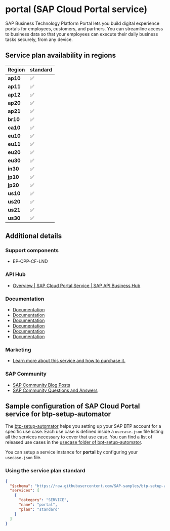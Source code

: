 # portal (SAP Cloud Portal service)

SAP Business Technology Platform Portal lets you build digital experience portals for employees, customers, and partners. You can streamline access to business data so that your employees can execute their daily business tasks securely, from any device.

## Service plan availability in regions

| Region | standard |
|--------|----------|
|  **ap10** | ✅ |
|  **ap11** | ✅ |
|  **ap12** | ✅ |
|  **ap20** | ✅ |
|  **ap21** | ✅ |
|  **br10** | ✅ |
|  **ca10** | ✅ |
|  **eu10** | ✅ |
|  **eu11** | ✅ |
|  **eu20** | ✅ |
|  **eu30** | ✅ |
|  **in30** | ✅ |
|  **jp10** | ✅ |
|  **jp20** | ✅ |
|  **us10** | ✅ |
|  **us20** | ✅ |
|  **us21** | ✅ |
|  **us30** | ✅ |

## Additional details

### Support components

- EP-CPP-CF-LND

### API Hub

- [Overview | SAP Cloud Portal Service | SAP API Business Hub](https://api.sap.com/package/SAPCLOUDPLATFORMPORTAL/overview)

### Documentation

- [Documentation](https://help.sap.com/viewer/8422cb487c2146999a2a7dab9cc85cf7/Cloud/en-US)
- [Documentation](https://help.sap.com/docs/BTP/ad4b9f0b14b0458cad9bd27bf435637d/5798687972fd4c2bace31c65b47f5587.html)
- [Documentation](https://help.sap.com/viewer/product/Launchpad_Service/Cloud/en-US)
- [Documentation](https://help.sap.com/viewer/product/Portal_Service/1.0/en-US)
- [Documentation](https://help.sap.com/viewer/product/Portal_Service/latest/en-US)
- [Documentation](https://help.sap.com/docs/WZ)

### Marketing

- [Learn more about this service and how to purchase it.](https://cloudplatform.sap.com/capabilities/ux/cloud-portal.html)

### SAP Community

- [SAP Community Blog Posts](https://community.sap.com/search/?ct=blog&q=SAP%20Cloud%20Portal%20service)
- [SAP Community Questions and Answers](https://community.sap.com/search/?ct=qa&q=SAP%20Cloud%20Portal%20service)

## Sample configuration of **SAP Cloud Portal service** for btp-setup-automator

The [btp-setup-automator](https://github.com/SAP-samples/btp-setup-automator) helps you setting up your SAP BTP account for a specific use case. Each use case is defined inside a `usecase.json` file listing all the services necessary to cover that use case. You can find a list of released use cases in the [usecase folder of bpt-setup-automator](https://github.com/SAP-samples/btp-setup-automator/tree/main/usecases).

You can setup a service instance for **portal** by configuring your `usecase.json` file.

### Using the service plan **standard**

```json
{
  "$schema": "https://raw.githubusercontent.com/SAP-samples/btp-setup-automator/main/libs/btpsa-usecase.json",
  "services": [
    {
      "category": "SERVICE",
      "name": "portal",
      "plan": "standard"
    }
  ]
}
```
